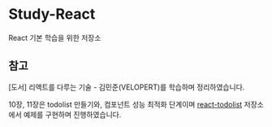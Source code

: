 # Study-React
React 기본 학습을 위한 저장소

## 참고
[도서] 리액트를 다루는 기술 - 김민준(VELOPERT)를 학습하며 정리하였습니다.

10장, 11장은 todolist 만들기와, 컴포넌트 성능 최적화 단계이며 [react-todolist](https://github.com/Geonsik-Kim/react-todolist) 저장소에서 예제를 구현하며 진행하였습니다.